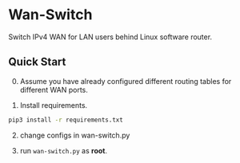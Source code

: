 # Wan-Switch

Switch IPv4 WAN for LAN users behind Linux software router.

## Quick Start

0. Assume you have already configured different routing tables for different WAN ports.

1. Install requirements.
```bash
pip3 install -r requirements.txt
```

2. change configs in wan-switch.py

3. run `wan-switch.py` as **root**.
